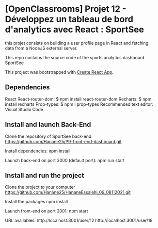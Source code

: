 # [OpenClassrooms] Projet 12 - Développez un tableau de bord d'analytics avec React : SportSee

this projet consists on building a user profile page in React and fetching data from a NodeJS external server.

This repo contains the source code of the sports analytics dashboard SportSee

This project was bootstrapped with [Create React App](https://github.com/facebook/create-react-app).

## Dependencies

React
React-router-dom: 
 $ npm install react-router-dom
Recharts: 
 $ npm install recharts
Prop-types: 
 $ npm i prop-types
Recommended text editor: Visual Studio Code


## Install and launch Back-End

Clone the repository of SportSee back-end:
 https://github.com/Hanane25/P9-front-end-dashboard.git

Install dependencies:
 npm install

Launch back-end on port 3000 (default port):
 npm run start


## Install and run the project

Clone the project to your computer
 https://github.com/Hanane25/HananeEssalehi_09_08112021.git

Install the packages
 npm install

Launch front-end on port 3001:
 npm start

URL availables:
 http://localhost:3001/user/12
 http://localhost:3001/user/18

